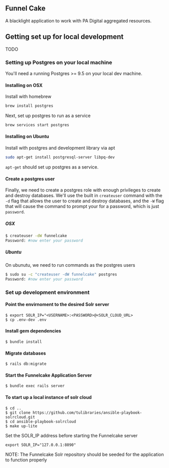 Funnel Cake
---------
A blacklight application to work with PA Digital aggregated resources.


Getting set up for local development
---------

TODO

### Setting up Postgres on your local machine

You'll need a running Postgres >= 9.5 on your local dev machine.

#### Installing on OSX

Install with homebrew

```bash
brew install postgres
```

Next, set up postgres to run as a service

```bash
brew services start postgres
```

#### Installing on Ubuntu

Install with postgres and development library via apt
```bash
sudo apt-get install postgresql-server libpq-dev
```

`apt-get` should set up postgres as a service.



#### Create a postgres user
Finally, we need to create a postgres role with enough privileges to create and destroy databases. We'll use the built in `createuser` command with the `-d` flag that allows the user to create and destroy databases, and the `-W` flag that will cause the command to prompt your for a password, which is just `password`.

##### OSX

```bash
$ createuser -dW funnelcake
Password: #now enter your password
```

##### Ubuntu
On ubunutu, we need to run commands as the postgres users
```bash
$ sudo su -c "createuser -dW funnelcake" postgres
Password: #now enter your password
```

### Set up development environment

#### Point the envirnoment to the desired Solr server

```
$ export SOLR_IP="<USERNAME>:<PASSWORD>@<SOLR_CLOUD_URL>
$ cp .env-dev .env
```

#### Install gem dependencies

```
$ bundle install
```

#### Migrate databases

```
$ rails db:migrate
```

#### Start the Funnelcake Application Server

```
$ bundle exec rails server
```

#### To start up a local instance of solr cloud


```
$ cd ..
$ git clone https://github.com/tulibraries/ansible-playbook-solrcloud.git
$ cd ansible-playbook-solrcloud
$ make up-lite
```

Set the SOLR_IP address before starting the Funnelcake server

```
export SOLR_IP="127.0.0.1:8090"
```

NOTE: The Funnelcake Solr repository should be seeded for the application to function properly

